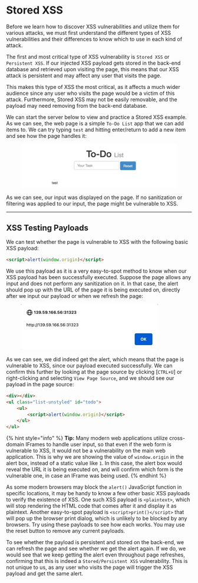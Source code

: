 # Stored XSS

Before we learn how to discover XSS vulnerabilities and utilize them for various attacks, we must first understand the different types of XSS vulnerabilities and their differences to know which to use in each kind of attack.

The first and most critical type of XSS vulnerability is `Stored XSS` or `Persistent XSS`. If our injected XSS payload gets stored in the back-end database and retrieved upon visiting the page, this means that our XSS attack is persistent and may affect any user that visits the page.

This makes this type of XSS the most critical, as it affects a much wider audience since any user who visits the page would be a victim of this attack. Furthermore, Stored XSS may not be easily removable, and the payload may need removing from the back-end database.

We can start the server below to view and practice a Stored XSS example. As we can see, the web page is a simple `To-Do List` app that we can add items to. We can try typing `test` and hitting enter/return to add a new item and see how the page handles it:

<figure><img src="../../../../.gitbook/assets/image (1) (1) (1) (1) (1) (1) (1) (1) (1) (1) (1) (1) (1) (1) (1) (1) (1) (1) (1) (1) (1) (1) (1) (1) (1) (1).png" alt=""><figcaption></figcaption></figure>

As we can see, our input was displayed on the page. If no sanitization or filtering was applied to our input, the page might be vulnerable to XSS.

***

## XSS Testing Payloads

We can test whether the page is vulnerable to XSS with the following basic XSS payload:

```html
<script>alert(window.origin)</script>
```

We use this payload as it is a very easy-to-spot method to know when our XSS payload has been successfully executed. Suppose the page allows any input and does not perform any sanitization on it. In that case, the alert should pop up with the URL of the page it is being executed on, directly after we input our payload or when we refresh the page:

<figure><img src="../../../../.gitbook/assets/image (2) (1) (1) (1) (1) (1) (1) (1) (1) (1) (1) (1) (1) (1) (1) (1) (1) (1) (1) (1) (1) (1) (1).png" alt=""><figcaption></figcaption></figure>

As we can see, we did indeed get the alert, which means that the page is vulnerable to XSS, since our payload executed successfully. We can confirm this further by looking at the page source by clicking \[`CTRL+U`] or right-clicking and selecting `View Page Source`, and we should see our payload in the page source:

```html
<div></div>
<ul class="list-unstyled" id="todo">
    <ul>
        <script>alert(window.origin)</script>
    </ul>
</ul>
```

{% hint style="info" %}
**Tip:** Many modern web applications utilize cross-domain IFrames to handle user input, so that even if the web form is vulnerable to XSS, it would not be a vulnerability on the main web application. This is why we are showing the value of `window.origin` in the alert box, instead of a static value like `1`. In this case, the alert box would reveal the URL it is being executed on, and will confirm which form is the vulnerable one, in case an IFrame was being used.
{% endhint %}

As some modern browsers may block the `alert()` JavaScript function in specific locations, it may be handy to know a few other basic XSS payloads to verify the existence of XSS. One such XSS payload is `<plaintext>`, which will stop rendering the HTML code that comes after it and display it as plaintext. Another easy-to-spot payload is `<script>print()</script>` that will pop up the browser print dialog, which is unlikely to be blocked by any browsers. Try using these payloads to see how each works. You may use the reset button to remove any current payloads.

To see whether the payload is persistent and stored on the back-end, we can refresh the page and see whether we get the alert again. If we do, we would see that we keep getting the alert even throughout page refreshes, confirming that this is indeed a `Stored/Persistent XSS` vulnerability. This is not unique to us, as any user who visits the page will trigger the XSS payload and get the same alert.
